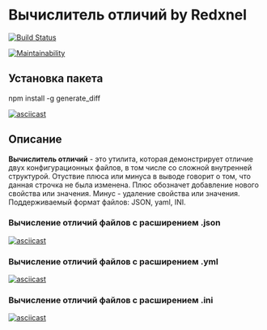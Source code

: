 # Вычислитель отличий by Redxnel

[![Build Status](https://travis-ci.org/Redxnel/project-lvl2-s405.svg?branch=master)](https://travis-ci.org/Redxnel/project-lvl2-s405)

[![Maintainability](https://api.codeclimate.com/v1/badges/bf959a90a4ffc4f420e6/maintainability)](https://codeclimate.com/github/Redxnel/project-lvl2-s405/maintainability)

## Установка пакета
npm install -g generate_diff

[![asciicast](https://asciinema.org/a/FSXo51M0btGyOGk8EJRZrUjok.svg)](https://asciinema.org/a/FSXo51M0btGyOGk8EJRZrUjok)

## Описание

**Вычислитель отличий** - это утилита, которая демонстрирует отличие двух конфигурационных файлов,  в том числе со сложной внутренней структурой. Отуствие плюса или минуса в выводе говорит о том, что данная строчка не была изменена. Плюс обозначет добавление нового свойства или значения. Минус - удаление свойства или значения. Поддерживаемый формат файлов: JSON, yaml, INI.

### Вычисление отличий файлов с расширением .json
[![asciicast](https://asciinema.org/a/G36UF0TdchuNZVIokT85QESiT.svg)](https://asciinema.org/a/G36UF0TdchuNZVIokT85QESiT)

### Вычисление отличий файлов с расширением .yml
[![asciicast](https://asciinema.org/a/lXNvm5qRzXeqf9xxBZp5iBMeG.svg)](https://asciinema.org/a/lXNvm5qRzXeqf9xxBZp5iBMeG)

### Вычисление отличий файлов с расширением .ini
[![asciicast](https://asciinema.org/a/mrQzH4z4rKMAtZJNptvvGlZAA.svg)](https://asciinema.org/a/mrQzH4z4rKMAtZJNptvvGlZAA)